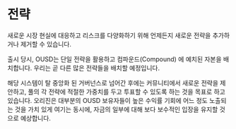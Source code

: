 # 전략

새로운 시장 현실에 대응하고 리스크를 다양화하기 위해 언제든지 새로운 전략을 추가하거나 제거할 수 있습니다.

출시 당시, OUSD는 단일 전략을 활용하고 컴파운드(Compound) 에 예치된 자본을 배치합니다. 우리는 곧 다른 많은 전략들을 배치할 예정입니다.

해당 시스템이 탈 중앙화 된 거버넌스로 넘어간 후에는 커뮤니티에서 새로운 전략을 제안하고, 풀의 각 전략에 적절한 가중치를 두고 투표할 수 있도록 하는 것을 목표로 하고 있습니다. 오리진은 대부분의 OUSD 보유자들이 높은 수익률 기회에 어느 정도 노출되는 것을 가치 있게 여기는 동시에, 자금의 일부에 대해 보다 보수적인 입장을 유지할 것으로 예상합니다.







